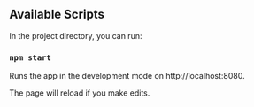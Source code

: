 ## Available Scripts

In the project directory, you can run:

### `npm start`

Runs the app in the development mode on http://localhost:8080.

The page will reload if you make edits.